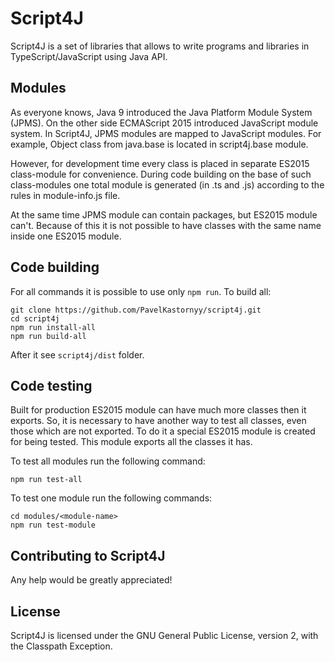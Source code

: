 # Script4J
Script4J is a set of libraries that allows to write programs and libraries in TypeScript/JavaScript using Java API.

## Modules
As everyone knows, Java 9 introduced the Java Platform Module System (JPMS). On the other side ECMAScript 2015 introduced
JavaScript module system. In Script4J, JPMS modules are mapped to JavaScript modules. For example, Object class from
java.base is located in script4j.base module.

However, for development time every class is placed in separate ES2015 class-module for convenience. During code
building on the base of such class-modules one total module is generated (in .ts and .js) according to the rules in
module-info.js file.

At the same time JPMS module can contain packages, but ES2015 module can't. Because of this it is not possible to have
classes with the same name inside one ES2015 module.

## Code building
For all commands it is possible to use only `npm run`. To build all:
```
git clone https://github.com/PavelKastornyy/script4j.git
cd script4j
npm run install-all
npm run build-all
```
After it see `script4j/dist` folder.

## Code testing
Built for production ES2015 module can have much more classes then it exports. So, it is necessary to have another way
to test all classes, even those which are not exported. To do it a special ES2015 module is created for being tested.
This module exports all the classes it has.

To test all modules run the following command:
```
npm run test-all
```

To test one module run the following commands:
```
cd modules/<module-name>
npm run test-module
```

## Contributing to Script4J
Any help would be greatly appreciated!

## License

Script4J is licensed under the GNU General Public License, version 2, with the Classpath Exception.

